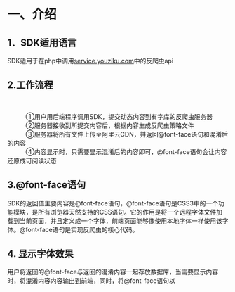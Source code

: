 # 一、介绍

## 1．SDK适用语言<br/>
SDK适用于在php中调用<a  target="_blank"  href="http://service.youziku.com">service.youziku.com</a>中的反爬虫api<br/>

## 2.工作流程<br/>　　
   ①用户用后端程序调用SDK，提交动态内容到有字库的反爬虫服务器<br/>
   ②服务器接收到所提交内容后，根据内容生成反爬虫策略文件<br/>
   ③服务器将所有文件上传至阿里云CDN，并返回@font-face语句和混淆后的内容<br/>
   ④内容显示时，只需要显示混淆后的内容即可，@font-face语句会让内容还原成可阅读状态<br/>

## 3.@font-face语句<br/>
SDK的返回值主要内容是@font-face语句，@font-face语句是CSS3中的一个功能模块，是所有浏览器天然支持的CSS语句。它的作用是将一个远程字体文件加载到当前页面，并且定义成一个字体，前端页面能够像使用本地字体一样使用该字体。@font-face语句是实现反爬虫的核心代码。<br/>

## 4. 显示字体效果
用户将返回的@font-face与返回的混淆内容一起存放数据库，当需要显示内容时，将混淆内容内容输出到前端，同时，将@font-face语句以<style>标签形式插入到前端代码中，混淆内容通过@font-face的字体即可还原出原始内容。

# 二、环境
1.PHP 5.2及以上版本
2.<a href="https://github.com/youziku/youziku-plus-sdk-php/archive/master.zip">下载</a>

# 三、引用
1.requir_once 'src/client/youzikuServicePlusClient.php';

# 四、Sample
## 1.初始化youzikuServicePlusClient实例,在全局配置一遍即可
```PHP 
$youzikuServicePlusClient=new youzikuServicePlusClient("xxxxxx");//xxxxxx为用户的apikey
```

## 2.调用接口
### 2.1.处理全部文本-所有格式
``` php
 //ranNumber=true表示处理数字
 //ranChinese=true表示处理汉字
 //ranEnglish=true表示处理字母
 
$option = array (
	"ranNumber" => "true",
	"ranChinese" => "true",
	"ranEnglish" => "true"
);

$param = array (
	"accessKey" => "xxx",
	"content" => "有字库，让中文跃上云端！",
	"tag" => "#id1,.class1",
	"useRanFontFamily" => "false",
	"option" => $option
);
$result1 = $youzikuServicePlusClient->getFontFace($param);
 
```
### 2.2.处理全部文本-WOFF
``` php
 //ranNumber=true表示处理数字
 //ranChinese=true表示处理汉字
 //ranEnglish=true表示处理字母
 
$option = array (
	"ranNumber" => "true",
	"ranChinese" => "true",
	"ranEnglish" => "true"
);

$param2 = array (
	"accessKey" => "xxx",
	"content" => "有字库，让中文跃上云端！",
	"tag" => "#id1,.class1",
	"useRanFontFamily" => "false",
	"option" => $option
);

$result2 = $youzikuServicePlusClient->getWoffFontFace($param2);
 
```

### 2.3.处理指定文本-所有格式

``` php
 //ranNumber=true表示处理数字
 //ranChinese=true表示处理汉字
 //ranEnglish=true表示处理字母
 
$option = array (
	"ranNumber" => "true",
	"ranChinese" => "true",
	"ranEnglish" => "true"
);

$param3 = array (
	"accessKey" => "xxx",
	"content" => "有字库，让中文跃上云端",
	"tag" => "#id1,.class1",
	"useRanFontFamily" => "false",
	"option" => $option,
	"text"=>"有字库"
);

$result3 = $youzikuServicePlusClient->getScopeFontFace($param3);
 
```

### 2.4.处理指定文本-WOFF
``` php
 //ranNumber=true表示处理数字
 //ranChinese=true表示处理汉字
 //ranEnglish=true表示处理字母
 
$option = array (
	"ranNumber" => "true",
	"ranChinese" => "true",
	"ranEnglish" => "true"
);

$param4 = array (
	"accessKey" => "xxx",
	"content" => "有字库，让中文跃上云端",
	"tag" => "#id1,.class1",
	"useRanFontFamily" => "false",
	"option" => $option,
	"text"=>"有字库"
);

$result4 = $youzikuServicePlusClient->getScopeWoffFontFace($param4);
 
```
